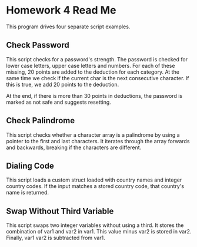 # Homework 4 Read Me

This program drives four separate script examples. 

## Check Password

This script checks for a password's strength. The password is checked for lower case
letters, upper case letters and numbers. For each of these missing, 20 points
are added to the deduction for each category. 
At the same time we check if the current char is the next consecutive character. 
If this is true, we add 20 points to the deduction.

At the end, if there is more than 30 points in deductions, the password is marked
as not safe and suggests resetting.

## Check Palindrome

This script checks whether a character array is a palindrome by using a pointer
to the first and last characters. It iterates through the array forwards and backwards, 
breaking if the characters are different. 

## Dialing Code

This script loads a custom struct loaded with country names and integer country codes.
If the input matches a stored country code, that country's name is returned.

## Swap Without Third Variable

This script swaps two integer variables without using a third. It stores the combination
of var1 and var2 in var1. This value minus var2 is stored in var2. Finally, var1 var2 is
subtracted from var1. 
 
